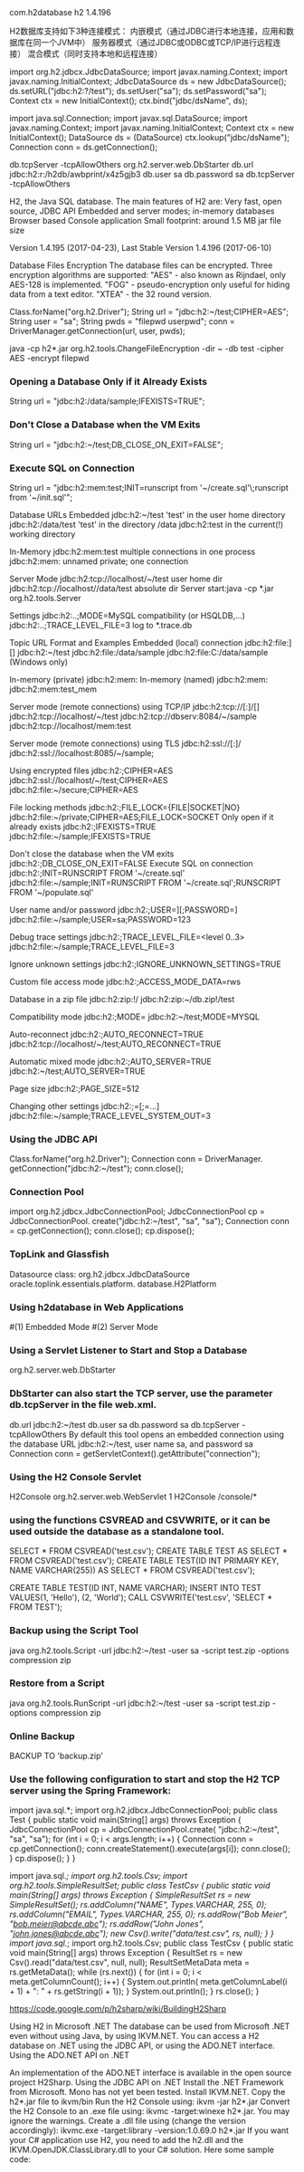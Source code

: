
<dependency>
    <groupId>com.h2database</groupId>
    <artifactId>h2</artifactId>
    <version>1.4.196</version>
</dependency>


H2数据库支持如下3种连接模式：
内嵌模式（通过JDBC进行本地连接，应用和数据库在同一个JVM中）
服务器模式（通过JDBC或ODBC或TCP/IP进行远程连接）
混合模式（同时支持本地和远程连接）

import org.h2.jdbcx.JdbcDataSource;
import javax.naming.Context;
import javax.naming.InitialContext;
JdbcDataSource ds = new JdbcDataSource();
ds.setURL("jdbc:h2:?/test");
ds.setUser("sa");
ds.setPassword("sa");
Context ctx = new InitialContext();
ctx.bind("jdbc/dsName", ds);

import java.sql.Connection;
import javax.sql.DataSource;
import javax.naming.Context;
import javax.naming.InitialContext;
Context ctx = new InitialContext();
DataSource ds = (DataSource) ctx.lookup("jdbc/dsName");
Connection conn = ds.getConnection();

<bean id="h2Server" class="org.h2.tools.Server" factory-method="createTcpServer"
	init-method="start" destroy-method="stop">
	<constructor-arg value="-tcp,-tcpAllowOthers,-tcpPort,8043" />
</bean>

<context-param>
	<param-name>db.tcpServer</param-name>
	<param-value>-tcpAllowOthers</param-value>
</context-param>

<listener>
	<listener-class>org.h2.server.web.DbStarter</listener-class>
</listener>

<context-param>
	<param-name>db.url</param-name>
	<param-value>jdbc:h2:r:/h2db/awbprint/x4z5gjb3</param-value>
</context-param>
<context-param>
	<param-name>db.user</param-name>
	<param-value>sa</param-value>
</context-param>
<context-param>
	<param-name>db.password</param-name>
	<param-value>sa</param-value>
</context-param>
<context-param>
	<param-name>db.tcpServer</param-name>
	<param-value>-tcpAllowOthers</param-value>
</context-param>


H2, the Java SQL database. The main features of H2 are:
    Very fast, open source, JDBC API
    Embedded and server modes; in-memory databases
    Browser based Console application
    Small footprint: around 1.5 MB jar file size

Version 1.4.195 (2017-04-23), Last Stable
Version 1.4.196 (2017-06-10)

Database Files Encryption
The database files can be encrypted. Three encryption algorithms are supported:
    "AES"  - also known as Rijndael, only AES-128 is implemented.
    "FOG"  - pseudo-encryption only useful for hiding data from a text editor.
    "XTEA" - the 32 round version.

Class.forName("org.h2.Driver");
String url = "jdbc:h2:~/test;CIPHER=AES";
String user = "sa";
String pwds = "filepwd userpwd";
conn = DriverManager.getConnection(url, user, pwds);

java -cp h2*.jar org.h2.tools.ChangeFileEncryption -dir ~ -db test -cipher AES -encrypt filepwd

### Opening a Database Only if it Already Exists
String url = "jdbc:h2:/data/sample;IFEXISTS=TRUE";
### Don't Close a Database when the VM Exits
String url = "jdbc:h2:~/test;DB_CLOSE_ON_EXIT=FALSE";
### Execute SQL on Connection
String url = "jdbc:h2:mem:test;INIT=runscript from '~/create.sql'\\;runscript from '~/init.sql'";

Database URLs
Embedded
jdbc:h2:~/test 'test' in the user home directory
jdbc:h2:/data/test 'test' in the directory /data
jdbc:h2:test in the current(!) working directory

In-Memory
jdbc:h2:mem:test multiple connections in one process
jdbc:h2:mem: unnamed private; one connection

Server Mode
jdbc:h2:tcp://localhost/~/test user home dir
jdbc:h2:tcp://localhost//data/test absolute dir
Server start:java -cp *.jar org.h2.tools.Server

Settings
jdbc:h2:..;MODE=MySQL compatibility (or HSQLDB,...)
jdbc:h2:..;TRACE_LEVEL_FILE=3 log to *.trace.db

Topic URL Format and Examples
Embedded (local) connection
jdbc:h2:file:][<path>]<databaseName>
jdbc:h2:~/test
jdbc:h2:file:/data/sample
jdbc:h2:file:C:/data/sample (Windows only)

In-memory (private)   jdbc:h2:mem:
In-memory (named)   jdbc:h2:mem:<databaseName>
jdbc:h2:mem:test_mem

Server mode (remote connections) using TCP/IP
jdbc:h2:tcp://<server>[:<port>]/[<path>]<databaseName>
jdbc:h2:tcp://localhost/~/test
jdbc:h2:tcp://dbserv:8084/~/sample
jdbc:h2:tcp://localhost/mem:test

Server mode (remote connections) using TLS
jdbc:h2:ssl://<server>[:<port>]/<databaseName>
jdbc:h2:ssl://localhost:8085/~/sample;

Using encrypted files   jdbc:h2:<url>;CIPHER=AES
jdbc:h2:ssl://localhost/~/test;CIPHER=AES
jdbc:h2:file:~/secure;CIPHER=AES

File locking methods  jdbc:h2:<url>;FILE_LOCK={FILE|SOCKET|NO}
jdbc:h2:file:~/private;CIPHER=AES;FILE_LOCK=SOCKET
Only open if it already exists  jdbc:h2:<url>;IFEXISTS=TRUE
jdbc:h2:file:~/sample;IFEXISTS=TRUE

Don't close the database when the VM exits
jdbc:h2:<url>;DB_CLOSE_ON_EXIT=FALSE
Execute SQL on connection
jdbc:h2:<url>;INIT=RUNSCRIPT FROM '~/create.sql'
jdbc:h2:file:~/sample;INIT=RUNSCRIPT FROM '~/create.sql'\;RUNSCRIPT FROM '~/populate.sql'

User name and/or password
jdbc:h2:<url>;USER=<username>][;PASSWORD=<value>]
jdbc:h2:file:~/sample;USER=sa;PASSWORD=123

Debug trace settings
jdbc:h2:<url>;TRACE_LEVEL_FILE=<level 0..3>
jdbc:h2:file:~/sample;TRACE_LEVEL_FILE=3

Ignore unknown settings
jdbc:h2:<url>;IGNORE_UNKNOWN_SETTINGS=TRUE

Custom file access mode
jdbc:h2:<url>;ACCESS_MODE_DATA=rws

Database in a zip file
jdbc:h2:zip:<zipFileName>!/<databaseName>
jdbc:h2:zip:~/db.zip!/test

Compatibility mode
jdbc:h2:<url>;MODE=<databaseType>
jdbc:h2:~/test;MODE=MYSQL

Auto-reconnect
jdbc:h2:<url>;AUTO_RECONNECT=TRUE
jdbc:h2:tcp://localhost/~/test;AUTO_RECONNECT=TRUE

Automatic mixed mode
jdbc:h2:<url>;AUTO_SERVER=TRUE
jdbc:h2:~/test;AUTO_SERVER=TRUE

Page size
jdbc:h2:<url>;PAGE_SIZE=512

Changing other settings
jdbc:h2:<url>;<setting>=<value>[;<setting>=<value>...]
jdbc:h2:file:~/sample;TRACE_LEVEL_SYSTEM_OUT=3


### Using the JDBC API

Class.forName("org.h2.Driver");
Connection conn = DriverManager.
    getConnection("jdbc:h2:~/test");
conn.close();

### Connection Pool
import org.h2.jdbcx.JdbcConnectionPool;
JdbcConnectionPool cp = JdbcConnectionPool.
    create("jdbc:h2:~/test", "sa", "sa");
Connection conn = cp.getConnection();
conn.close(); cp.dispose();

### TopLink and Glassfish
Datasource class: org.h2.jdbcx.JdbcDataSource
oracle.toplink.essentials.platform.
database.H2Platform


### Using h2database in Web Applications
#(1) Embedded Mode
#(2) Server Mode

### Using a Servlet Listener to Start and Stop a Database
<listener>
    <listener-class>org.h2.server.web.DbStarter</listener-class>
</listener>

### DbStarter can also start the TCP server, use the parameter db.tcpServer in the file web.xml.
<context-param>
    <param-name>db.url</param-name>
    <param-value>jdbc:h2:~/test</param-value>
</context-param>
<context-param>
    <param-name>db.user</param-name>
    <param-value>sa</param-value>
</context-param>
<context-param>
    <param-name>db.password</param-name>
    <param-value>sa</param-value>
</context-param>
<context-param>
    <param-name>db.tcpServer</param-name>
    <param-value>-tcpAllowOthers</param-value>
</context-param>
By default this tool opens an embedded connection using the database URL jdbc:h2:~/test, user name sa, and password sa
Connection conn = getServletContext().getAttribute("connection");


### Using the H2 Console Servlet
<servlet>
    <servlet-name>H2Console</servlet-name>
    <servlet-class>org.h2.server.web.WebServlet</servlet-class>
    <!--
    <init-param>
        <param-name>webAllowOthers</param-name>
        <param-value></param-value>
    </init-param>
    <init-param>
        <param-name>trace</param-name>
        <param-value></param-value>
    </init-param>
    -->
    <load-on-startup>1</load-on-startup>
</servlet>
<servlet-mapping>
    <servlet-name>H2Console</servlet-name>
    <url-pattern>/console/*</url-pattern>
</servlet-mapping>



### using the functions CSVREAD and CSVWRITE, or it can be used outside the database as a standalone tool.
SELECT * FROM CSVREAD('test.csv');
CREATE TABLE TEST AS SELECT * FROM CSVREAD('test.csv');
CREATE TABLE TEST(ID INT PRIMARY KEY, NAME VARCHAR(255))
    AS SELECT * FROM CSVREAD('test.csv');

CREATE TABLE TEST(ID INT, NAME VARCHAR);
INSERT INTO TEST VALUES(1, 'Hello'), (2, 'World');
CALL CSVWRITE('test.csv', 'SELECT * FROM TEST');


### Backup using the Script Tool
java org.h2.tools.Script -url jdbc:h2:~/test -user sa -script test.zip -options compression zip
### Restore from a Script
java org.h2.tools.RunScript -url jdbc:h2:~/test -user sa -script test.zip -options compression zip
### Online Backup
BACKUP TO 'backup.zip'

###
### Use the following configuration to start and stop the H2 TCP server using the Spring Framework:
<bean id = "org.h2.tools.Server"
            class="org.h2.tools.Server"
            factory-method="createTcpServer"
            init-method="start"
            destroy-method="stop">
    <constructor-arg value="-tcp,-tcpAllowOthers,-tcpPort,8043" />
</bean>



import java.sql.*;
import org.h2.jdbcx.JdbcConnectionPool;
public class Test {
    public static void main(String[] args) throws Exception {
        JdbcConnectionPool cp = JdbcConnectionPool.create(
            "jdbc:h2:~/test", "sa", "sa");
        for (int i = 0; i < args.length; i++) {
            Connection conn = cp.getConnection();
            conn.createStatement().execute(args[i]);
            conn.close();
        }
        cp.dispose();
    }
}

import java.sql.*;
import org.h2.tools.Csv;
import org.h2.tools.SimpleResultSet;
public class TestCsv {
    public static void main(String[] args) throws Exception {
        SimpleResultSet rs = new SimpleResultSet();
        rs.addColumn("NAME", Types.VARCHAR, 255, 0);
        rs.addColumn("EMAIL", Types.VARCHAR, 255, 0);
        rs.addRow("Bob Meier", "bob.meier@abcde.abc");
        rs.addRow("John Jones", "john.jones@abcde.abc");
        new Csv().write("data/test.csv", rs, null);
    }
}
import java.sql.*;
import org.h2.tools.Csv;
public class TestCsv {
    public static void main(String[] args) throws Exception {
        ResultSet rs = new Csv().read("data/test.csv", null, null);
        ResultSetMetaData meta = rs.getMetaData();
        while (rs.next()) {
            for (int i = 0; i < meta.getColumnCount(); i++) {
                System.out.println(
                    meta.getColumnLabel(i + 1) + ": " +
                    rs.getString(i + 1));
            }
            System.out.println();
        }
        rs.close();
    }


https://code.google.com/p/h2sharp/wiki/BuildingH2Sharp


Using H2 in Microsoft .NET
The database can be used from Microsoft .NET even without using Java, by using IKVM.NET. You can access a H2 database on .NET using the JDBC API, or using the ADO.NET interface.
Using the ADO.NET API on .NET

An implementation of the ADO.NET interface is available in the open source project H2Sharp.
Using the JDBC API on .NET
    Install the .NET Framework from Microsoft. Mono has not yet been tested.
    Install IKVM.NET.
    Copy the h2*.jar file to ikvm/bin
    Run the H2 Console using: ikvm -jar h2*.jar
    Convert the H2 Console to an .exe file using: ikvmc -target:winexe h2*.jar. You may ignore the warnings.
    Create a .dll file using (change the version accordingly): ikvmc.exe -target:library -version:1.0.69.0 h2*.jar
If you want your C# application use H2, you need to add the h2.dll and the IKVM.OpenJDK.ClassLibrary.dll to your C# solution. Here some sample code:


